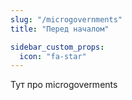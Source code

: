 ```yaml
---
slug: "/microgovernments"
title: "Перед началом"

sidebar_custom_props:
  icon: "fa-star"
---
```


Тут про microgoverments
